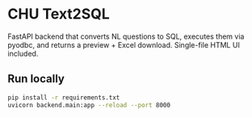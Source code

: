 # CHU Text2SQL

FastAPI backend that converts NL questions to SQL, executes them via pyodbc, and returns a preview + Excel download.
Single-file HTML UI included.

## Run locally

```bash
pip install -r requirements.txt
uvicorn backend.main:app --reload --port 8000
